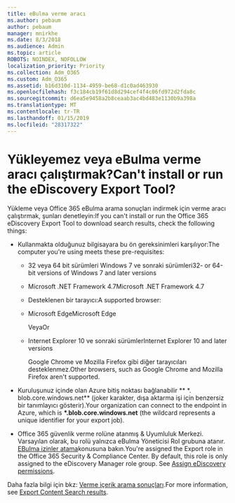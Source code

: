 ```yaml
---
title: eBulma verme aracı
ms.author: pebaum
author: pebaum
manager: mnirkhe
ms.date: 8/3/2018
ms.audience: Admin
ms.topic: article
ROBOTS: NOINDEX, NOFOLLOW
localization_priority: Priority
ms.collection: Adm_O365
ms.custom: Adm_O365
ms.assetid: b16d310d-1134-4959-be68-d1c0ad463930
ms.openlocfilehash: f3c184cb19f61d8d294cef4f4c06fd972d2fda8c
ms.sourcegitcommit: d6ea5e9458a2b8ceaab3ac4bd483e1130b9a398a
ms.translationtype: MT
ms.contentlocale: tr-TR
ms.lasthandoff: 01/15/2019
ms.locfileid: "28317322"
---
```

# <a name="cant-install-or-run-the-ediscovery-export-tool"></a><span data-ttu-id="8d727-102">Yükleyemez veya eBulma verme aracı çalıştırmak?</span><span class="sxs-lookup"><span data-stu-id="8d727-102">Can't install or run the eDiscovery Export Tool?</span></span>

<span data-ttu-id="8d727-103">Yükleme veya Office 365 eBulma arama sonuçları indirmek için verme aracı çalıştırmak, şunları denetleyin:</span><span class="sxs-lookup"><span data-stu-id="8d727-103">If you can't install or run the Office 365 eDiscovery Export Tool to download search results, check the following things:</span></span>
  
- <span data-ttu-id="8d727-104">Kullanmakta olduğunuz bilgisayara bu ön gereksinimleri karşılıyor:</span><span class="sxs-lookup"><span data-stu-id="8d727-104">The computer you're using meets these pre-requisites:</span></span>
    
  - <span data-ttu-id="8d727-105">32 veya 64 bit sürümleri Windows 7 ve sonraki sürümleri</span><span class="sxs-lookup"><span data-stu-id="8d727-105">32- or 64-bit versions of Windows 7 and later versions</span></span>
    
  - <span data-ttu-id="8d727-106">Microsoft .NET Framework 4.7</span><span class="sxs-lookup"><span data-stu-id="8d727-106">Microsoft .NET Framework 4.7</span></span>
    
  - <span data-ttu-id="8d727-107">Desteklenen bir tarayıcı:</span><span class="sxs-lookup"><span data-stu-id="8d727-107">A supported browser:</span></span>
    
  - <span data-ttu-id="8d727-108">Microsoft Edge</span><span class="sxs-lookup"><span data-stu-id="8d727-108">Microsoft Edge</span></span>
    
    <span data-ttu-id="8d727-109">Veya</span><span class="sxs-lookup"><span data-stu-id="8d727-109">Or</span></span>
    
  - <span data-ttu-id="8d727-110">Internet Explorer 10 ve sonraki sürümler</span><span class="sxs-lookup"><span data-stu-id="8d727-110">Internet Explorer 10 and later versions</span></span>
    
    <span data-ttu-id="8d727-111">Google Chrome ve Mozilla Firefox gibi diğer tarayıcıları desteklenmez.</span><span class="sxs-lookup"><span data-stu-id="8d727-111">Other browsers, such as Google Chrome and Mozilla Firefox aren't supported.</span></span>
    
- <span data-ttu-id="8d727-112">Kuruluşunuz içinde olan Azure bitiş noktası bağlanabilir \*\* \*. blob.core.windows.net\*\* (joker karakter, dışa aktarma işi için benzersiz bir tanımlayıcı gösterir).</span><span class="sxs-lookup"><span data-stu-id="8d727-112">Your organization can connect to the endpoint in Azure, which is **\*.blob.core.windows.net** (the wildcard represents a unique identifier for your export job).</span></span> 
    
- <span data-ttu-id="8d727-p101">Office 365 güvenlik verme rolüne atanmış &amp; Uyumluluk Merkezi. Varsayılan olarak, bu rolü yalnızca eBulma Yöneticisi Rol grubuna atanır. [EBulma izinler atama](https://support.office.com/article/assign-ediscovery-permissions-in-the-office-365-security-compliance-center-5b9a067b-9d2e-4aa5-bb33-99d8c0d0b5d7#moreinfo)konusuna bakın.</span><span class="sxs-lookup"><span data-stu-id="8d727-p101">You're assigned the Export role in the Office 365 Security &amp; Compliance Center. By default, this role is only assigned to the eDiscovery Manager role group. See [Assign eDiscovery permissions](https://support.office.com/article/assign-ediscovery-permissions-in-the-office-365-security-compliance-center-5b9a067b-9d2e-4aa5-bb33-99d8c0d0b5d7#moreinfo).</span></span>
    
<span data-ttu-id="8d727-116">Daha fazla bilgi için bkz: [Verme içerik arama sonuçları](https://support.office.com/article/Export-Content-Search-results-from-the-Office-365-Security-Compliance-Center-ed48d448-3714-4c42-85f5-10f75f6a4278).</span><span class="sxs-lookup"><span data-stu-id="8d727-116">For more information, see [Export Content Search results](https://support.office.com/article/Export-Content-Search-results-from-the-Office-365-Security-Compliance-Center-ed48d448-3714-4c42-85f5-10f75f6a4278).</span></span>
  

